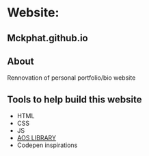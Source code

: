 # Website: 
## Mckphat.github.io
## About
Rennovation of personal portfolio/bio website

## Tools to help build this website
* HTML
* CSS
* JS
* [AOS LIBRARY](https://michalsnik.github.io/aos/)
* Codepen inspirations

